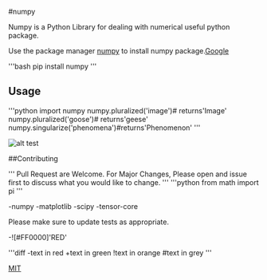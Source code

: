 #numpy


Numpy is a Python Library for dealing with numerical useful python package.


Use the package manager [numpy](https://pip.pypa.io/en/stable/) to install numpy package.[Google](google.com)


'''bash
pip install numpy
'''


## Usage

'''python
import numpy
numpy.pluralized('image')# returns'Image'
numpy.pluralized('goose')# returns'geese'
numpy.singularize('phenomena')#returns'Phenomenon'
'''


![alt test](https://www.stellaandchewys.com/wp-content/uploads/maplechristmas.jpg)

##Contributing

'''
Pull Request are Welcome. For Major Changes, Please open and issue first to discuss what you would like to change.
'''
'''python
from math import pi
'''

-numpy
-matplotlib
-scipy
-tensor-core

Please make sure to update tests as appropriate.


-![#FF0000]'RED'

'''diff
-text in red
+text in green
!text in orange
#text in grey
'''


[MIT](https://choosealicense.com/licenses/mit/)

